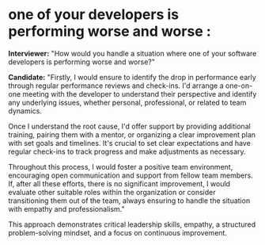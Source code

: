# **one of your developers is performing worse and worse** :

**Interviewer:** "How would you handle a situation where one of your software developers is performing worse and worse?"

**Candidate:** "Firstly, I would ensure to identify the drop in performance early through regular performance reviews and check-ins. I'd arrange a one-on-one meeting with the developer to understand their perspective and identify any underlying issues, whether personal, professional, or related to team dynamics.

Once I understand the root cause, I'd offer support by providing additional training, pairing them with a mentor, or organizing a clear improvement plan with set goals and timelines. It's crucial to set clear expectations and have regular check-ins to track progress and make adjustments as necessary.

Throughout this process, I would foster a positive team environment, encouraging open communication and support from fellow team members. If, after all these efforts, there is no significant improvement, I would evaluate other suitable roles within the organization or consider transitioning them out of the team, always ensuring to handle the situation with empathy and professionalism."

This approach demonstrates critical leadership skills, empathy, a structured problem-solving mindset, and a focus on continuous improvement.
